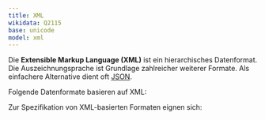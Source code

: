 ```yaml
---
title: XML
wikidata: Q2115
base: unicode
model: xml
---
```


Die **Extensible Markup Language (XML)** ist ein hierarchisches Datenformat.
Die Auszeichnungsprache ist Grundlage zahlreicher weiterer Formate.  Als
einfachere Alternative dient oft [JSON](json).

Folgende Datenformate basieren auf XML:

<codelist base="xml"/>

Zur Spezifikation von XML-basierten Formaten eignen sich:

<schemalist for="xml"/>

